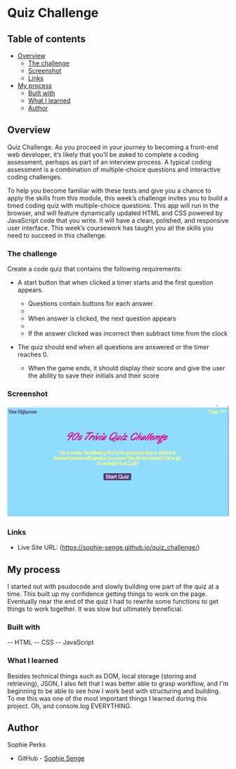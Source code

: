 # Quiz Challenge

## Table of contents

- [Overview](#overview)
  - [The challenge](#the-challenge)
  - [Screenshot](#screenshot)
  - [Links](#links)
- [My process](#my-process)
  - [Built with](#built-with)
  - [What I learned](#what-i-learned)
  - [Author](#author)


## Overview
Quiz Challenge.
As you proceed in your journey to becoming a front-end web developer, it’s likely that you’ll be asked to complete a coding assessment, perhaps as part of an interview process. A typical coding assessment is a combination of multiple-choice questions and interactive coding challenges. 

To help you become familiar with these tests and give you a chance to apply the skills from this module, this week’s challenge invites you to build a timed coding quiz with multiple-choice questions. This app will run in the browser, and will feature dynamically updated HTML and CSS powered by JavaScript code that you write. It will have a clean, polished, and responsive user interface. This week’s coursework has taught you all the skills you need to succeed in this challenge.

### The challenge

Create a code quiz that contains the following requirements:

* A start button that when clicked a timer starts and the first question appears.
 
  * Questions contain buttons for each answer.
  * 
  * When answer is clicked, the next question appears
  * 
  * If the answer clicked was incorrect then subtract time from the clock

* The quiz should end when all questions are answered or the timer reaches 0.

  * When the game ends, it should display their score and give the user the ability to save their initials and their score

### Screenshot

![](./starter/assets/Screenshot%202023-01-17%20at%2010.18.19%20AM.png)

### Links

- Live Site URL: (https://sophie-senge.github.io/quiz_challenge/)

## My process

I started out with psudocode and slowly building one part of the quiz at a time. This built up my confidence getting things to work on the page. Eventually near the end of the quiz I had to rewrite some functions to get things to work together. It was slow but ultimately beneficial.

### Built with
-- HTML
-- CSS
-- JavaScript


### What I learned

Besides technical things such as DOM, local storage (storing and retrieving), JSON, I also felt that I was better able to grasp workflow, and I'm beginning to be able to see how I work best with structuring and building. To me this was one of the most important things I learned during this project. Oh, and console.log EVERYTHING.







## Author
  Sophie Perks
- GitHub - [Sophie Senge](https://github.com/Sophie-Senge)





  